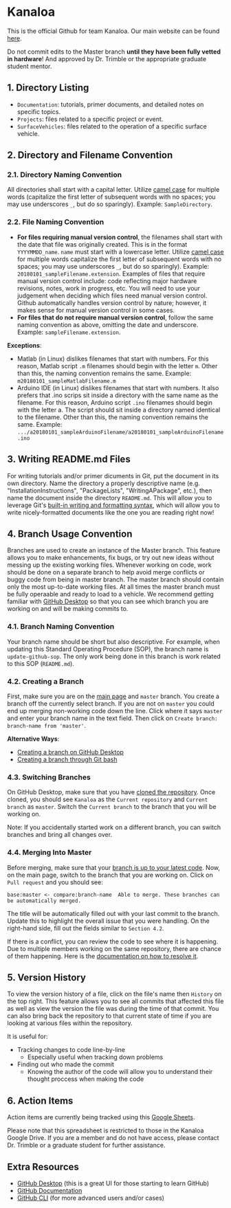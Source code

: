 # Kanaloa
This is the official Github for team Kanaloa.  Our main website can be found [here](http://rip.eng.hawaii.edu/research/unmanned-x-systems/).

Do not commit edits to the Master branch **until they have been fully vetted in hardware**! And approved by Dr. Trimble or the appropriate graduate student mentor.

## 1. Directory Listing
 - `Documentation`: tutorials, primer documents, and detailed notes on specific topics.
 - `Projects`: files related to a specific project or event.
 - `SurfaceVehicles`: files related to the operation of a specific surface vehicle.

## 2. Directory and Filename Convention

### 2.1. Directory Naming Convention
All directories shall start with a capital letter.  Utilize [camel case](https://en.wikipedia.org/wiki/Camel_case) for multiple words (capitalize the first letter of subsequent words with no spaces; you may use underscores `_`, but do so sparingly).  Example: `SampleDirectory`.

### 2.2. File Naming Convention

 - **For files requiring manual version control**, the filenames shall start with the date that file was originally created.  This is in the format `YYYYMMDD_name`.  `name` must start with a lowercase letter.  Utilize [camel case](https://en.wikipedia.org/wiki/Camel_case) for multiple words capitalize the first letter of subsequent words with no spaces; you may use underscores `_`, but do so sparingly).  Example: `20180101_sampleFilename.extension`.  Examples of files that require manual version control include: code reflecting major hardware revisions, notes, work in progress, etc.  You will need to use your judgement when deciding which files need manual version control.  Github automatically handles version control by nature; however, it makes sense for manual version control in some cases.  
 - **For files that do not require manual version control**, follow the same naming convention as above, omitting the date and underscore.  Example: `sampleFilename.extension`.

**Exceptions**:
 - Matlab (in Linux) dislikes filenames that start with numbers.  For this reason, Matlab script `.m` filenames should begin with the letter `m`.  Other than this, the naming convention remains the same.  Example: `m20180101_sampleMatlabFilename.m`
 - Arduino IDE (in Linux) dislikes filenames that start with numbers.  It also prefers that .ino scrips sit inside a directory with the same name as the filename.  For this reason, Arduino script `.ino` filenames should begin with the letter a.  The script should sit inside a directory named identical to the filename.  Other than this, the naming convention remains the same.  Example: `.../a20180101_sampleArduinoFilename/a20180101_sampleArduinoFilename.ino`

## 3. Writing README.md Files
For writing tutorials and/or primer dicuments in Git, put the document in its own directory. Name the directory a properly descriptive name (e.g. "InstallationInstructions", "PackageLists", "WritingAPackage", etc.), then name the document inside the directory `README.md`. This will allow you to leverage Git's [built-in writing and formatting syntax](https://help.github.com/articles/basic-writing-and-formatting-syntax/), which will allow you to write nicely-formatted documents like the one you are reading right now!  

## 4. Branch Usage Convention
Branches are used to create an instance of the Master branch. This feature allows you to make enhancements, fix bugs, or try out new ideas without messing up the existing working files. Whenever working on code, work should be done on a separate branch to help avoid merge conflicts or buggy code from being in master branch. The master branch should contain only the most up-to-date working files. At all times the master branch must be fully operaable and ready to load to a vehicle. We recommend getting familiar with [GitHub Desktop](https://docs.github.com/en/desktop) so that you can see which branch you are working on and will be making commits to.

### 4.1. Branch Naming Convention
Your branch name should be short but also descriptive. For example, when updating this Standard Operating Procedure (SOP), the branch name is `update-github-sop`. The only work being done in this branch is work related to this SOP (`README.md`). 

### 4.2. Creating a Branch
First, make sure you are on the [main page](https://github.com/riplaboratory/Kanaloa) and `master` branch. You create a branch off the currently select branch. If you are not on `master` you could end up merging non-working code down the line. Click where it says `master` and enter your branch name in the text field. Then click on `Create branch: branch-name from 'master'`.

**Alternative Ways**:
- [Creating a branch on GitHub Desktop](https://docs.github.com/en/desktop/contributing-and-collaborating-using-github-desktop/managing-branches)
- [Creating a branch through Git bash](https://www.atlassian.com/git/tutorials/using-branches)

### 4.3. Switching Branches
On GitHub Desktop, make sure that you have [cloned the repository](https://docs.github.com/en/desktop/contributing-and-collaborating-using-github-desktop/cloning-a-repository-from-github-to-github-desktop). Once cloned, you should see `Kanaloa` as the `Current repository` and `Current branch` as `master`. Switch the `Current branch` to the branch that you will be working on.

Note: If you accidentally started work on a different branch, you can switch branches and bring all changes over. 

### 4.4. Merging Into Master
Before merging, make sure that your [branch is up to your latest code](https://docs.github.com/en/desktop/contributing-and-collaborating-using-github-desktop/committing-and-reviewing-changes-to-your-project). Now, on the main page, switch to the branch that you are working on. Click on `Pull request` and you should see:
```
base:master <- compare:branch-name  Able to merge. These branches can be automatically merged.
```
The title will be automatically filled out with your last commit to the branch. Update this to highlight the overall issue that you were handling. On the right-hand side, fill out the fields similar to `Section 4.2`. 

If there is a conflict, you can review the code to see where it is happening. Due to multiple members working on the same repository, there are chance of them happening. Here is the [documentation on how to resolve it](https://docs.github.com/en/github/collaborating-with-issues-and-pull-requests/resolving-a-merge-conflict-on-github).

## 5. Version History
To view the version history of a file, click on the file's name then `History` on the top right. This feature allows you to see all commits that affected this file as well as view the version the file was during the time of that commit. You can also bring back the repository to that current state of time if you are looking at various files within the repository.

It is useful for:
- Tracking changes to code line-by-line
    - Especially useful when tracking down problems
- Finding out who made the commit 
    - Knowing the author of the code will allow you to understand their thought proccess when making the code

## 6. Action Items
Action items are currently being tracked using this [Google Sheets](https://docs.google.com/spreadsheets/d/1dgpwZHpQM16Ki9ChiyU2lS0WMApJk8ZLYT5470j_FbE/edit?usp=sharing). 

Please note that this spreadsheet is restricted to those in the Kanaloa Google Drive. If you are a member and do not have access, please contact Dr. Trimble or a graduate student for further assistance.

<!-- THIS SECTION COVERS ISSUES AND PROJECT BOARDS. CURRENTLY (SPRING 2021), IT IS NOT BEING USED - Kevin Nguyen (nk279@hawaii.edu)
## 7. Issue Usage Convention
Issues are used to help keep track of tasks, enhancements, and bugs for the project. Before starting work on code you will want to create an issue and when the code is completed and working, you can close the issue so other members know the task has been completed. Issues should be detailed and focused goals that can be individually completed each week. 

### 7.1. Issue Naming Convention
Issues should be a brief description of the goal. For example, an issue named "Issues SOP" can have the following description:
```
### Create a guide on how to create an issue for the purpose of this repository
- [x] Naming convention
- [ ] Using assignees
- [ ] Using labels
- [ ] Adding to project boards
```
Issues support styling with Markdown.

### 7.2. Creating an Issue
To create an issue, click on the `Issues` tab or [here](https://github.com/riplaboratory/Kanaloa/issues). On this page, click on `New issue`. Fill out the fields on the right-hand side. Below is a brief description of what should be done. You can then click on `Submit new issue` to finish creating it. 

- `Assignees`: Team Member assigned to and responsible for the issue. Typically, there should only be one assignee. As often as possible, tasks should be focused enough to be completed by a single individual. It can be left blank if it is still unknown and the task is just currently being planned. 
- `Labels`: There are many pre-made labels. Select the one that is appropriate for your issue. Pre-made labels should be used if possible. New labels can be created by clicking `Edit labels`.
- `Projects`: Assign the issue to a project board if applicable. Projects will be discussed in `Section 6`.

Properly assigning this information will simplify tracking who is working on the issue, what the issue is, and what the issue is contributing towards. Once an issue is created, a new thread is made that other members can also comment on if help is needed.

### 7.3. Closing an Issue
An issue can be closed once the task has been completed. You will need to got back to the [issues page](https://github.com/riplaboratory/Kanaloa/issues). If there is a lot of issues currently open, click on the `Assignee` field and select your name so that you can filter it to issues assigned to you. Click on your issue and for most scenarios, you can click on `Close issue`. 

**Exceptions**:
- If you are not able to complete the issue, leave a comment and unassign yourself from it. 
- If the team determines the issue is not worth pursuing, leave a comment and close the issue.  

## 8. Project Board Usage
Project boards allows work to be organize and prioritized. It can be used to create a checklist or a roadmap to work towards completing a goal. It allows an easy view of task that still need to be done, task in progress, and task that have been done. This feature can be automated so that when a pull request goes through, your task is marked as done and the issue is closed. 

Project boards are a valuable tool to help with project management and workflow. It displays issues that still need to be done, in progress, and completed, along with the label and assignee of the issue. This visual allows the team to see where they are currently at with their completion of their goal and if the pace needs to be picked up to finish it on time. 

### 8.1. Project Board Naming Convention
Your project board name should be a short description of the overall goal you or your team is trying to achieve. Your description should be the general goal of the project. The issues you create for this project will be the goal broken down into more focused task that work towards the completion of it.

### 8.2. Creating a Project Board
To create a project board, first go to the [projects tab](https://github.com/riplaboratory/Kanaloa/projects). Click on `New project` then enter a name and description for it. For project template, choose `Automated kanban`. Doing this will automatically move issues and pull requests across To do, In progress and Done columns. For our purposes, these are the only three columns that will be needed.

- When a new issue is created, it will be automatically moved to the `To do` column.
- When an issue is closed, it will be automatically moved to the `Done` column.

If the issue is not for coding, but a task for the team, you can also create cards by clicking on the `+` in any of the columns. The text field supports markdown, so you can create the task similar to how you would for an issue's description.
-->
## Extra Resources
- [GitHub Desktop](https://desktop.github.com/) (this is a great UI for those starting to learn GitHub)
- [GitHub Documentation](https://docs.github.com/en)
- [GitHub CLI](https://cli.github.com/manual/) (for more advanced users and/or cases)
